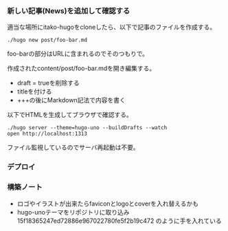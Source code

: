 ### 新しい記事(News)を追加して確認する

適当な場所にitako-hugoをcloneしたら、以下で記事のファイルを作成する。

```
./hugo new post/foo-bar.md
```

foo-barの部分はURLに含まれるのでそのつもりで。

作成されたcontent/post/foo-bar.mdを開き編集する。

* draft = trueを削除する
* titleを付ける
* +++の後にMarkdown記法で内容を書く

以下でHTMLを生成してブラウザで確認する。

```
./hugo server --theme=hugo-uno --buildDrafts --watch
open http://localhost:1313
```

ファイル監視しているのでサーバ再起動は不要。

### デプロイ

### 構築ノート

* ロゴやイラストが出来たらfaviconとlogoとcoverを入れ替えるかも
* hugo-unoテーマをリポジトリに取り込み 15f18365247ed72886e967022780fe5f2b19c472 のように手を入れている
